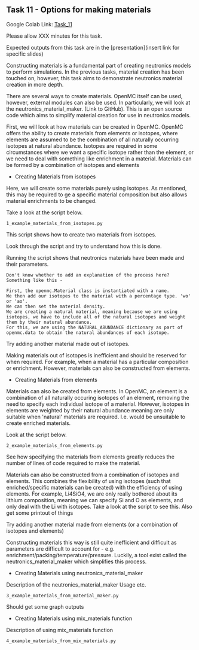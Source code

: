 
## <a name="task10"></a>Task 11 - Options for making materials

Google Colab Link: [Task_11](https://colab.research.google.com/drive/1pY3dcsHu7nC3Mv3WmqUWLSCzr0gaeuvE)

Please allow XXX minutes for this task.

Expected outputs from this task are in the [presentation](insert link for specific slides)

Constructing materials is a fundamental part of creating neutronics models to perform simulations. In the previous tasks, material creation has been touched on, however, this task aims to demonstrate neutronics material creation in more depth.

There are several ways to create materials. OpenMC itself can be used, however, external modules can also be used. In particularly, we will look at the neutronics_material_maker. (Link to GitHub). This is an open source code which aims to simplify material creation for use in neutronics models.

First, we will look at how materials can be created in OpenMC. OpenMC offers the ability to create materials from elements or isotopes, where elements are assumed to be the combination of all naturally occurring isotopes at natural abundance. Isotopes are required in some circumstances where we want a specific isotope rather than the element, or we need to deal with something like enrichment in a material.
Materials can be formed by a combination of isotopes and elements

- Creating Materials from isotopes

Here, we will create some materials purely using isotopes. As mentioned, this may be required to ge a specific material composition but also allows material enrichments to be changed.

Take a look at the script below.

```1_example_materials_from_isotopes.py```

This script shows how to create two materials from isotopes.

Look through the script and try to understand how this is done.

Running the script shows that neutronics materials have been made and their parameters.

~~~~~
Don't know whether to add an explanation of the process here? Something like this -

First, the openmc.Material class is instantiated with a name.
We then add our isotopes to the material with a percentage type. 'wo' or 'ao'.
We can then set the material density.
We are creating a natural material, meaning because we are using isotopes, we have to include all of the natural isotopes and weight them by their natural abundance.
For this, we are using the NATURAL_ABUNDANCE dictionary as part of openmc.data to obtain the natural abundances of each isotope.
~~~~~

Try adding another material made out of isotopes.

Making materials out of isotopes is inefficient and should be reserved for when required. For example, when a material has a particular composition or enrichment.
However, materials can also be constructed from elements.


- Creating Materials from elements

Materials can also be created from elements. In OpenMC, an element is a combination of all naturally occuring isotopes of an element, removing the need to specify each individual isotope of a material.
However, isotopes in elements are weighted by their natural abundance meaning are only suitable when 'natural' materials are required. I.e. would be unsuitable to create enriched materials.

Look at the script below.

```2_example_materials_from_elements.py```

See how specifying the materials from elements greatly reduces the number of lines of code required to make the material.

Materials can also be constructed from a combination of isotopes and elements. This combines the flexibility of using isotopes (such that enriched/specific materials can be created) with the efficiency of using elements.
For example, Li4SiO4, we are only really bothered about its lithium composition, meaning we can specify Si and O as elements, and only deal with the Li with isotopes.
Take a look at the script to see this.
Also get some printout of things

Try adding another material made from elements (or a combination of isotopes and elements)

Constructing materials this way is still quite inefficient and difficult as parameters are difficult to account for - e.g. enrichment/packing/temperature/pressure. Luckily, a tool exist called the neutronics_material_maker which simplifies this process.


- Creating Materials using neutronics_material_maker

Description of the neutronics_material_maker
Usage etc.

```3_example_materials_from_material_maker.py```

Should get some graph outputs


- Creating Materials using mix_materials function

Description of using mix_materials function

```4_example_materials_from_mix_materials.py```

